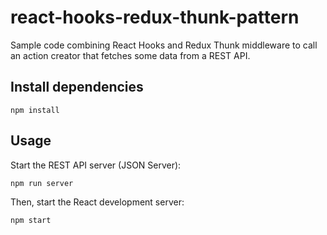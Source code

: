 # react-hooks-redux-thunk-pattern #

Sample code combining React Hooks and Redux Thunk middleware to call an action creator that fetches some data from a REST API.

## Install dependencies

~~~
npm install
~~~

## Usage

Start the REST API server (JSON Server):
~~~
npm run server
~~~

Then, start the React development server:
~~~
npm start
~~~